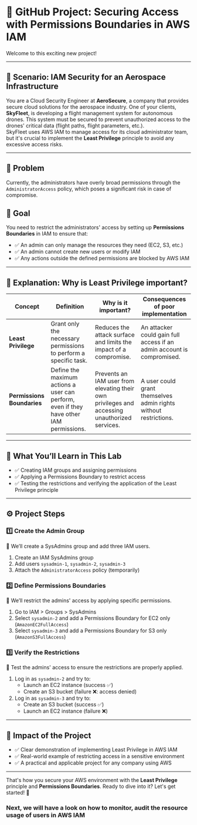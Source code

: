 # 📌 GitHub Project: Securing Access with Permissions Boundaries in AWS IAM

Welcome to this exciting new project!

---

## 🛫 Scenario: IAM Security for an Aerospace Infrastructure

You are a Cloud Security Engineer at **AeroSecure**, a company that provides secure cloud solutions for the aerospace industry. One of your clients, **SkyFleet**, is developing a flight management system for autonomous drones. This system must be secured to prevent unauthorized access to the drones' critical data (flight paths, flight parameters, etc.).  
SkyFleet uses AWS IAM to manage access for its cloud administrator team, but it's crucial to implement the **Least Privilege** principle to avoid any excessive access risks.

---

## 🛑 Problem  
Currently, the administrators have overly broad permissions through the `AdministratorAccess` policy, which poses a significant risk in case of compromise.

## 🎯 Goal  
You need to restrict the administrators' access by setting up **Permissions Boundaries** in IAM to ensure that:
- ✅ An admin can only manage the resources they need (EC2, S3, etc.)  
- ✅ An admin cannot create new users or modify IAM  
- ✅ Any actions outside the defined permissions are blocked by AWS IAM

---

## 🔎 Explanation: Why is Least Privilege important?  

| **Concept**           | **Definition**                                                                      | **Why is it important?**                                                    | **Consequences of poor implementation**                        |
|-----------------------|-------------------------------------------------------------------------------------|----------------------------------------------------------------------------|----------------------------------------------------------------|
| **Least Privilege**    | Grant only the necessary permissions to perform a specific task.                    | Reduces the attack surface and limits the impact of a compromise.           | An attacker could gain full access if an admin account is compromised. |
| **Permissions Boundaries** | Define the maximum actions a user can perform, even if they have other IAM permissions. | Prevents an IAM user from elevating their own privileges and accessing unauthorized services. | A user could grant themselves admin rights without restrictions. |

---

## 📖 What You’ll Learn in This Lab  
- ✅ Creating IAM groups and assigning permissions  
- ✅ Applying a Permissions Boundary to restrict access  
- ✅ Testing the restrictions and verifying the application of the Least Privilege principle

---

## ⚙️ Project Steps  

### **1️⃣ Create the Admin Group**  
📌 We’ll create a SysAdmins group and add three IAM users.  
1. Create an IAM SysAdmins group  
2. Add users `sysadmin-1`, `sysadmin-2`, `sysadmin-3`  
3. Attach the `AdministratorAccess` policy (temporarily)

### **2️⃣ Define Permissions Boundaries**  
📌 We’ll restrict the admins' access by applying specific permissions.  
1. Go to IAM > Groups > SysAdmins  
2. Select `sysadmin-2` and add a Permissions Boundary for EC2 only (`AmazonEC2FullAccess`)  
3. Select `sysadmin-3` and add a Permissions Boundary for S3 only (`AmazonS3FullAccess`)

### **3️⃣ Verify the Restrictions**  
📌 Test the admins' access to ensure the restrictions are properly applied.  
1. Log in as `sysadmin-2` and try to:  
   - Launch an EC2 instance (success ✅)  
   - Create an S3 bucket (failure ❌: access denied)  
2. Log in as `sysadmin-3` and try to:  
   - Create an S3 bucket (success ✅)  
   - Launch an EC2 instance (failure ❌)

---

## 🚀 Impact of the Project  
- ✅ Clear demonstration of implementing Least Privilege in AWS IAM  
- ✅ Real-world example of restricting access in a sensitive environment  
- ✅ A practical and applicable project for any company using AWS

---

That's how you secure your AWS environment with the **Least Privilege** principle and **Permissions Boundaries**. Ready to dive into it? Let's get started! 🚀

### Next, we will have a look on how to monitor, audit the resource usage of users in AWS IAM